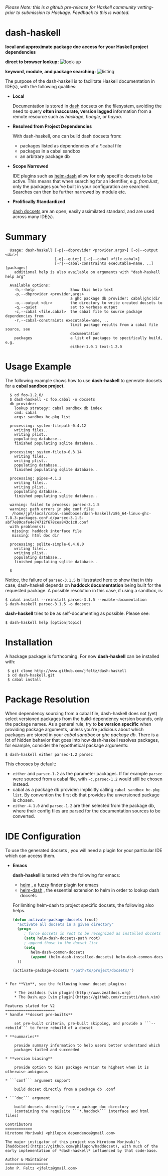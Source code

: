 *Please Note: this is a github pre-release for Haskell community vetting-
prior to submission to Hackage. Feedback to this is wanted.*

dash-haskell
============
**local and approximate package doc access for your Haskell project dependencies**

  **direct to browser lookup:**
  ![look-up](/img/lookup.png?raw=true)
 

  **keyword, module, and package searching:**
  ![listing](/img/listing.png?raw=true)

The purpose of the dash-haskell is to facilitate Haskell documentation in IDE(s), with the following qualities:
  
  * **Local**

    Documentation is stored in [dash](http://kapeli.com/dash) docsets on the filesystem,
    avoiding the need to query **often inaccurate, version lagged** information from a remote resource such as *hackage*,
    *hoogle*, or *hayoo*.
    
  * **Resolved from Project Dependencies**

    With dash-haskell, one can build dash docsets from:
     * packages listed as dependencies of a *.cabal file
     * packages in a cabal sandbox
     * an arbitrary package db

  * **Scope Narrowed**
    
    IDE plugins such as [helm-dash](https://github.com/areina/helm-dash)
    allow for only specific docsets to be active. This means that
    when searching for an identifier, e.g. *fromJust*, only the
    packages you've built in your configuration are searched. Searches
    can then be further narrowed by module etc.

  * **Prolifically Standardized** 

    [dash docsets](http://kapeli.com/dash) are an open, easily assimilated standard, and
    are used across many IDE(s).

Summary
=======
```
  Usage: dash-haskell [-p|--dbprovider <provider,args>] [-o|--output <dir>]
                      [-q|--quiet] [-c|--cabal <file.cabal>]
                      [-r|--cabal-constraints executable=name, ..] [packages]
    additional help is also available on arguments with "dash-haskell help arg"

  Available options:
    -h,--help                Show this help text
    -p,--dbprovider <provider,args>
                             a ghc package db provider: cabal|ghc|dir
    -o,--output <dir>        the directory to write created docsets to
    -q,--quiet               set to verbose output
    -c,--cabal <file.cabal>  the cabal file to source package dependencies from 
    -r,--cabal-constraints executable=name, ..
                             limit package results from a cabal file source, see
                             documentation
    packages                 a list of packages to specifically build, e.g.
                             either-1.0.1 text-1.2.0
```

Usage Example
=============
The following example shows how to use **dash-haskell** to generate
docsets for a **cabal sandbox project**.

```
  $ cd foo-1.2.0/ 
  $ dash-haskell -c foo.cabal -o docsets 
  db provider:
    lookup strategy: cabal sandbox db index
    cmd: cabal
    args: sandbox hc-pkg list

  processing: system-filepath-0.4.12
    writing files..
    writing plist..
    populating database..
    finished populating sqlite database..

  processing: system-fileio-0.3.14
    writing files..
    writing plist..
    populating database..
    finished populating sqlite database..

  processing: pipes-4.1.2
    writing files..
    writing plist..
    populating database..
    finished populating sqlite database..

  warning: failed to process: parsec-3.1.5
  warning: path errors in pkg conf file:
   /home/jpf/local/cabal-sandboxes/dash-haskell/x86_64-linux-ghc-7.8.3-packages.conf.d/parsec-3.1.5-abf7e89cafe4e74712f678cea843c1c8.conf
  with problem(s):
   missing: haddock interface file
   missing: html doc dir

  processing: sqlite-simple-0.4.8.0
    writing files..
    writing plist..
    populating database..
    finished populating sqlite database..

  $

```

Notice, the failure of ```parsec-3.1.5``` is illustrated here to show that
in this case, dash-haskell depends on **haddock documentation** being built for
the requested package.
A possible resolution in this case, if using a sandbox, is:

```
$ cabal install --reinstall parsec-3.1.5 --enable-documentation
$ dash-haskell parsec-3.1.5 -o docsets
```

**dash-haskell** tries to be as self-documenting as possible. Please see:
```
$ dash-haskell help [option|topic]
```

Installation
============
A hackage package is forthcoming. For now **dash-haskell** can be installed with:
```
 $ git clone http://www.github.com/jfeltz/dash-haskell
 $ cd dash-haskell.git 
 $ cabal install 
```

Package Resolution
==================
When dependency sourcing from a cabal file, dash-haskell does not (yet) select versioned packages from the build-dependency version bounds, only the package names. As a general rule, try to **be version specific** when providing package arguments, unless you're judicious about which packages are stored in your *cabal sandbox* or *ghc package db*. There is a lot of hidden behavior that goes into how dash-haskell resolves packages, 
for example, consider the hypothetical package arguments:
```
$ dash-haskell either parsec-1.2 parsec
```
This chooses by default:

* ```either``` and ```parsec-1.2``` as the parameter packages. 
  If for example ```parsec``` were sourced from a cabal file, with ```-c```, 
  ```parsec-1.2``` would still be chosen instead. 
* cabal as a package db provider:
  implicitly calling ```cabal sandbox hc-pkg list```.
  By convention the first db that provides the unversioned package is chosen.
* ```either-4.1.0``` and ```parsec-1.2``` are then selected from the package db,
where their config files are parsed for the documentation sources to be converted. 


IDE Configuration
=================
To use the generated docsets , you will need a plugin for your particular IDE which can access
them.

* **Emacs**

  **dash-haskell** is tested with the following for emacs:

  * [helm](https://github.com/emacs-helm/helm) , a fuzzy finder plugin for emacs
  * [helm-dash](https://github.com/areina/helm-dash) , the essential extension to helm in order to lookup dash docsets

  For limiting helm-dash to project specific docsets, the following also helps. 

  ```lisp
  (defun activate-package-docsets (root) 
    "activate all docsets in a given directory"
    (progn
       ; force docsets in root to be recognized as installed docsets
       (setq helm-dash-docsets-path root) 
       ; append those to the docset list
       (setq
          helm-dash-common-docsets
          (append (helm-dash-installed-docsets) helm-dash-common-docsets ))
    ))
  ```

  ```lisp
  (activate-package-docsets "/path/to/project/docsets/")
```

* For **Vim**, see the following known docset plugins:

    * The zealdocs [vim plugin](http://www.zealdocs.org)
    * The Dash.app [vim plugin](https://github.com/rizzatti/dash.vim)

Features slated for V2
======================
* handle **docset pre-builts**

    set pre-built criteria, pre-built skipping, and provide a ```--rebuild``` to force rebuild of a docset

* **summaries**

    provide summary information to help users better understand which
    packages failed and succeeded

* **version biasing** 

    provide option to bias package version to highest when it is otherwise ambiguous

* ```conf``` argument support 

    build docset directly from a package db .conf 

* ```doc``` argument 

    build docsets directly from a package doc directory 
    (containing the requisite ```*.haddock``` interface and html files)

Contributors
============
Hirotomo Moriwaki <philopon.dependence@gmail.com>

The major instigator of this project was Hirotomo Moriwaki's [haddocset](https://github.com/philopon/haddocset), with much of the early implementation of *dash-haskell* influenced by that code-base.

Author & Maintainer
===================
John P. Feltz <jfeltz@gmail.com>
